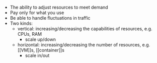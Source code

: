 - The ability to adjust resources to meet demand
- Pay only for what you use
- Be able to handle fluctuations in traffic
- Two kinds:
	- vertical: increasing/decreasing the capabilities of resources, e.g. CPUs, RAM
		- scale up/down
	- horizontal: increasing/decreasing the number of resources, e.g. [[VM]]s, [[container]]s
		- scale in/out